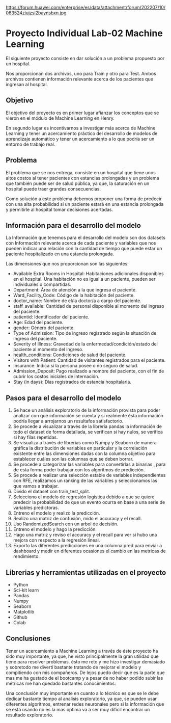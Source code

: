 https://forum.huawei.com/enterprise/es/data/attachment/forum/202207/10/063524ziujzsi2baynsbxn.jpg

# Proyecto Individual Lab-02 Machine Learning

El siguiente proyecto consiste en dar solución a un problema propuesto por un hospital.

Nos proporcionan dos archivos, uno para Train y otro para Test. Ambos archivos contienen información relevante acerca de los pacientes que ingresan al hospital.


## Objetivo

El objetivo del proyecto es en primer lugar afianzar los conceptos que se vieron en el módulo de Machine Learning en Henry.

En segundo lugar es incentivarnos a investigar más acerca de Machine Learning y tener un acercamiento práctico del desarrollo de modelos de aprendizaje automático y tener un acercamiento a lo que podría ser un entorno de trabajo real.

## Problema

El problema que se nos entrega, consiste en un hospital que tiene unos altos costos al tener pacientes con estancias prolongadas y un problema que también puede ser de salud pública, ya que, la saturación en un hospital puede traer grandes consecuencias.

Como solución a este problema debemos proponer una forma de predecir con una alta probabilidad si un paciente estará en una estancia prolongada y permitirle al hospital tomar decisiones acertadas.

## Información para el desarrollo del modelo

La Información que tenemos para el desarrollo del modelo son dos datasets con Información relevante acerca de cada paciente y variables que nos pueden indicar una relación con la cantidad de tiempo que puede estar un paciente hospitalizado en una estancia prolongada.

Las dimensiones que nos proporcionan son las siguientes:

- Available Extra Rooms in Hospital: Habitaciones adicionales disponibles en el hospital. Una habitación no es igual a un paciente, pueden ser individuales o compartidas.
- Department: Área de atención a la que ingresa el paciente. 
- Ward_Facility_Code: Código de la habitación del paciente.
- doctor_name: Nombre de el/la doctor/a a cargo del paciente.
- staff_available: Cantidad de personal disponible al momento del ingreso del paciente.
- patientid: Identificador del paciente.
- Age: Edad del paciente.
- gender: Género del paciente.
- Type of Admission: Tipo de ingreso registrado según la situación de ingreso del paciente.
- Severity of Illness: Gravedad de la enfermedad/condición/estado del paciente al momento del ingreso.
- health_conditions: Condiciones de salud del paciente. 
- Visitors with Patient: Cantidad de visitantes registrados para el paciente.
- Insurance: Indica si la persona posee o no seguro de salud. 
- Admission_Deposit: Pago realizado a nombre del paciente, con el fin de cubrir los costos iniciales de internación. 
- Stay (in days): Días registrados de estancia hospitalaria.

## Pasos para el desarrollo del modelo

1. Se hace un análisis exploratorio de la información provista para poder analizar con qué información se cuenta y si realmente ésta información podría llegar a arrojarnos un resultafos satisfactorio.
2. Se procede a visualizar a través de la libreria pandas la información de todo el dataset de forma detallada, se verifican si hay nulos, se verifica si hay filas repetidas.
3. Se visualiza a través de librerias como Numpy y Seaborn de manera gráfica la distribución de variables en particular y la correlación existente entre las dimensiones dadas con la columna objetivo para establecer cuáles son las columnas que se deben borrar.
4. Se procede a categorizar las variables para convertirlas a binarias , para de esta forma poder trabajar con los algoritmos de predicción.
5. Se procede a realizar una selección estable de variables independientes con RFE, realizamos un ranking de las variables y seleccionamos las que vamos a trabajar.
6. Divido el dataset con train_test_split.
7. Selecciono el modelo de regresión logistica debido a que se quiere predecir la probabilidad de que un evento ocurra en base a una serie de variables predictoras.
8. Entreno el modelo y realizo la predicción.
9. Realizo una matriz de confusión, mido el accuracy y el recall.
10. Uso RandomizedSearch con un arbol de decisión.
11. Entreno el modelo y hago la predicción.
12. Hago una matriz y reviso el accuracy y el recall para ver si hubo una mejora con respecto a la regresión lineal.
13. Exporto las diferentes predicciones en una columna pred para enviar a dashboard y medir en diferentes ocasiones el cambio en las metricas de rendimiento.

## Librerias y herramientas utilizadas en el proyecto

- Python
- Sci-kit learn
- Pandas 
- Numpy 
- Seaborn
- Matplotlib
- Github
- Colab

## Conclusiones 

Tener un acercamiento a Machine Learning a través de éste proyecto ha sido muy importante, ya que, he visto principalmente la gran utilidad que tiene para resolver problemas. ésto me reto y me hizo investigar demasiado y sobretodo me divertí bastante tratando de mejorar el modelo y compitiendo con mis compañeros. De lejos puedo decir que es la parte que mas me ha gustado de el bootcamp y a pesar de no haber podido subir las métricas me han quedado bastantes conocimientos.

Una conclusión muy importante en cuanto a lo técnico es que se le debe dedicar bastante tiempo al analisis exploratorio, ya que, se pueden usar diferentes algoritmos, entrenar redes neuronales pero si la información que se está usando no es la mas óptima va a ser muy dificil encontrar un resultado exploratorio.
